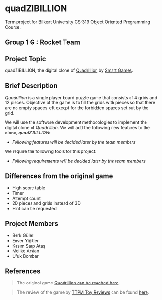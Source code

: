 # quadZIBILLION 
Term project for Bilkent University CS-319 Object Oriented Programming Course.

## Group 1 G : Rocket Team

## Project Topic
quadZIBILLION, the digital clone of [Quadrillion](https://www.smartgames.eu/uk/one-player-games/quadrillion) by [Smart Games](https://www.smartgames.eu/uk).

## Brief Description

*Quadrillion* is a single player board puzzle game that consists of 4 grids and 12 pieces. Objective of the game is to fill the grids with pieces so that there are no empty spaces left except for the forbidden spaces set out by the grid. 

We will use the software development methodologies to implement the digital clone of *Quadrillion*. We will add the following new features to the clone, *quadZIBILLION*:
- *Following features will be decided later by the team members*

We require the following tools for this project:
- *Following requirements will be decided later by the team members*

## Differences from the original game

- High score table
- Timer
- Attempt count
- 2D pieces and grids instead of 3D
- Hint can be requested

## Project Members
- Berk Güler
- Enver Yiğitler
- Kasım Sarp Ataş
- Melike Arslan
- Ufuk Bombar

## References

> The original game [Quadrillion can be reached here](https://www.smartgames.eu/uk/one-player-games/quadrillion).

> The review of the game by [TTPM Toy Reviews](https://www.youtube.com/channel/UCcj4TuaP3w6gQ9-mCuhVlpA) can be found [here](https://www.youtube.com/watch?v=vhC_kjndjHg).



